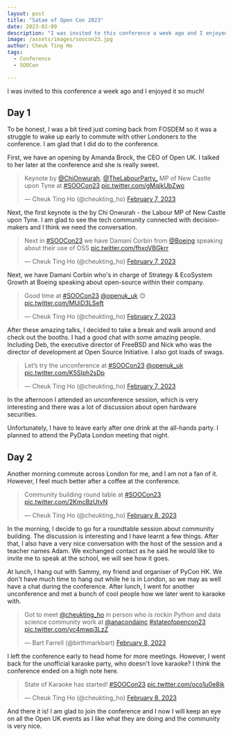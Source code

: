 ```yaml
---
layout: post
title: "Satae of Open Con 2023"
date: 2023-02-09
description: "I was invited to this conference a week ago and I enjoyed it so much!"
image: /assets/images/soocon23.jpg
author: Cheuk Ting Ho
tags:
  - Conference
  - SOOCon

---
```

I was invited to this conference a week ago and I enjoyed it so much!

## Day 1

To be honest, I was a bit tired just coming back from FOSDEM so it was a struggle to wake up early to commute with other Londoners to the conference. I am glad that I did do to the conference.

First, we have an opening by Amanda Brock, the CEO of Open UK. I talked to her later at the conference and she is really sweet.

<blockquote class="twitter-tweet"><p lang="en" dir="ltr">Keynote by <a href="https://twitter.com/ChiOnwurah?ref_src=twsrc%5Etfw">@ChiOnwurah</a>, <a href="https://twitter.com/TheLabourParty_?ref_src=twsrc%5Etfw">@TheLabourParty_</a> MP of New Castle upon Tyne at <a href="https://twitter.com/hashtag/SOOCon23?src=hash&amp;ref_src=twsrc%5Etfw">#SOOCon23</a> <a href="https://t.co/gMqjkUbZwo">pic.twitter.com/gMqjkUbZwo</a></p>&mdash; Cheuk Ting Ho (@cheukting_ho) <a href="https://twitter.com/cheukting_ho/status/1622905228566618112?ref_src=twsrc%5Etfw">February 7, 2023</a></blockquote> <script async src="https://platform.twitter.com/widgets.js" charset="utf-8"></script>

Next, the first keynote is the by Chi Onwurah - the Labour MP of New Castle upon Tyne. I am glad to see the tech community connected with decision-makers and I think we need the conversation.

<blockquote class="twitter-tweet"><p lang="en" dir="ltr">Next in <a href="https://twitter.com/hashtag/SOOCon23?src=hash&amp;ref_src=twsrc%5Etfw">#SOOCon23</a> we have Damani Corbin from <a href="https://twitter.com/Boeing?ref_src=twsrc%5Etfw">@Boeing</a> speaking about their use of OSS <a href="https://t.co/fhxoVBGkrr">pic.twitter.com/fhxoVBGkrr</a></p>&mdash; Cheuk Ting Ho (@cheukting_ho) <a href="https://twitter.com/cheukting_ho/status/1622909428809842688?ref_src=twsrc%5Etfw">February 7, 2023</a></blockquote> <script async src="https://platform.twitter.com/widgets.js" charset="utf-8"></script>

Next, we have Damani Corbin who's in charge of Strategy & EcoSystem Growth at Boeing speaking about open-source within their company.

<blockquote class="twitter-tweet"><p lang="en" dir="ltr">Good time at <a href="https://twitter.com/hashtag/SOOCon23?src=hash&amp;ref_src=twsrc%5Etfw">#SOOCon23</a> <a href="https://twitter.com/openuk_uk?ref_src=twsrc%5Etfw">@openuk_uk</a> 😊 <a href="https://t.co/MUiD3LSeft">pic.twitter.com/MUiD3LSeft</a></p>&mdash; Cheuk Ting Ho (@cheukting_ho) <a href="https://twitter.com/cheukting_ho/status/1622987044581433344?ref_src=twsrc%5Etfw">February 7, 2023</a></blockquote> <script async src="https://platform.twitter.com/widgets.js" charset="utf-8"></script>

After these amazing talks, I decided to take a break and walk around and check out the booths. I had a good chat with some amazing people. Including Deb, the executive director of FreeBSD and Nick who was the director of development at Open Source Initiative. I also got loads of swags.

<blockquote class="twitter-tweet"><p lang="en" dir="ltr">Let’s try the unconference at <a href="https://twitter.com/hashtag/SOOCon23?src=hash&amp;ref_src=twsrc%5Etfw">#SOOCon23</a> <a href="https://twitter.com/openuk_uk?ref_src=twsrc%5Etfw">@openuk_uk</a> <a href="https://t.co/K5SIph2sDp">pic.twitter.com/K5SIph2sDp</a></p>&mdash; Cheuk Ting Ho (@cheukting_ho) <a href="https://twitter.com/cheukting_ho/status/1622945901735038977?ref_src=twsrc%5Etfw">February 7, 2023</a></blockquote> <script async src="https://platform.twitter.com/widgets.js" charset="utf-8"></script>

In the afternoon I attended an unconference session, which is very interesting and there was a lot of discussion about open hardware securities.

Unfortunately, I have to leave early after one drink at the all-hands party. I planned to attend the PyData London meeting that night.

## Day 2

Another morning commute across London for me, and I am not a fan of it. However, I feel much better after a coffee at the conference.

<blockquote class="twitter-tweet"><p lang="en" dir="ltr">Community building round table at <a href="https://twitter.com/hashtag/SOOCon23?src=hash&amp;ref_src=twsrc%5Etfw">#SOOCon23</a> <a href="https://t.co/2KmcBzUtvN">pic.twitter.com/2KmcBzUtvN</a></p>&mdash; Cheuk Ting Ho (@cheukting_ho) <a href="https://twitter.com/cheukting_ho/status/1623263257564745728?ref_src=twsrc%5Etfw">February 8, 2023</a></blockquote> <script async src="https://platform.twitter.com/widgets.js" charset="utf-8"></script>

In the morning, I decide to go for a roundtable session about community building. The discussion is interesting and I have learnt a few things. After that, I also have a very nice conversation with the host of the session and a teacher names Adam. We exchanged contact as he said he would like to invite me to speak at the school, we will see how it goes.

At lunch, I hang out with Sammy, my friend and organiser of PyCon HK. We don't have much time to hang out while he is in London, so we may as well have a chat during the conference. After lunch, I went for another unconference and met a bunch of cool people how we later went to karaoke with.

<blockquote class="twitter-tweet" data-conversation="none"><p lang="en" dir="ltr">Got to meet <a href="https://twitter.com/cheukting_ho?ref_src=twsrc%5Etfw">@cheukting_ho</a> in person who is rockin Python and data science community work at <a href="https://twitter.com/anacondainc?ref_src=twsrc%5Etfw">@anacondainc</a> <a href="https://twitter.com/hashtag/stateofopencon23?src=hash&amp;ref_src=twsrc%5Etfw">#stateofopencon23</a> <a href="https://t.co/yc4mwp3LzZ">pic.twitter.com/yc4mwp3LzZ</a></p>&mdash; Bart Farrell (@birthmarkbart) <a href="https://twitter.com/birthmarkbart/status/1623332825935101952?ref_src=twsrc%5Etfw">February 8, 2023</a></blockquote> <script async src="https://platform.twitter.com/widgets.js" charset="utf-8"></script>

I left the conference early to head home for more meetings. However, I went back for the unofficial karaoke party, who doesn't love karaoke? I think the conference ended on a high note here.

<blockquote class="twitter-tweet"><p lang="en" dir="ltr">State of Karaoke has started! <a href="https://twitter.com/hashtag/SOOCon23?src=hash&amp;ref_src=twsrc%5Etfw">#SOOCon23</a> <a href="https://t.co/oco1u0e8jk">pic.twitter.com/oco1u0e8jk</a></p>&mdash; Cheuk Ting Ho (@cheukting_ho) <a href="https://twitter.com/cheukting_ho/status/1623436486266986497?ref_src=twsrc%5Etfw">February 8, 2023</a></blockquote> <script async src="https://platform.twitter.com/widgets.js" charset="utf-8"></script>

And there it is! I am glad to join the conference and I now I will keep an eye on all the Open UK events as I like what they are doing and the community is very nice.
